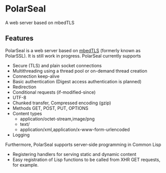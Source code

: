 # PolarSeal
A web server based on mbedTLS

## Features
PolarSeal is a web server based on [mbedTLS](https://www.mbed.com/en/technologies/security/mbed-tls/) (formerly known as PolarSSL). It is still work in progress.
PolarSeal currently supports
* Secure (TLS) and plain socket connections
* Multithreading using a thread pool or on-demand thread creation
* Connection keep-alive
* Basic authentication (Digest access authentication is planned)
* Redirection
* Conditional requests (if-modified-since)
* UTF-8
* Chunked transfer, Compressed encoding (gzip)
* Methods GET, POST, PUT, OPTIONS
* Content types 
  * application/octet-stream,image/png
  * text/
  * application/xml,application/x-www-form-urlencoded
* Logging

Furthermore, PolarSeal supports server-side programming in Common Lisp 
* Registering handlers for serving static and dynamic content
* Easy registration of Lisp functions to be called from XHR GET requests, for example.
